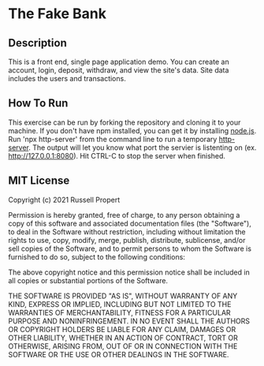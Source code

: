 # The Fake Bank

## Description
This is a front end, single page application demo. You can create an account, login, deposit, withdraw, and view the site's data. Site data includes the users and transactions.

## How To Run
This exercise can be run by forking the repository and cloning it to your machine. If you don't have npm installed, you can get it by installing [node.js](https://nodejs.org/en/download/). Run 'npx http-server' from the command line to run a temporary [http-server](https://www.npmjs.com/package/http-server). The output will let you know what port the servier is listenting on (ex. http://127.0.0.1:8080). Hit CTRL-C to stop the server when finished.

## MIT License
Copyright (c) 2021 Russell Propert

Permission is hereby granted, free of charge, to any person obtaining a copy
of this software and associated documentation files (the "Software"), to deal
in the Software without restriction, including without limitation the rights
to use, copy, modify, merge, publish, distribute, sublicense, and/or sell
copies of the Software, and to permit persons to whom the Software is
furnished to do so, subject to the following conditions:

The above copyright notice and this permission notice shall be included in all
copies or substantial portions of the Software.

THE SOFTWARE IS PROVIDED "AS IS", WITHOUT WARRANTY OF ANY KIND, EXPRESS OR
IMPLIED, INCLUDING BUT NOT LIMITED TO THE WARRANTIES OF MERCHANTABILITY,
FITNESS FOR A PARTICULAR PURPOSE AND NONINFRINGEMENT. IN NO EVENT SHALL THE
AUTHORS OR COPYRIGHT HOLDERS BE LIABLE FOR ANY CLAIM, DAMAGES OR OTHER
LIABILITY, WHETHER IN AN ACTION OF CONTRACT, TORT OR OTHERWISE, ARISING FROM,
OUT OF OR IN CONNECTION WITH THE SOFTWARE OR THE USE OR OTHER DEALINGS IN THE
SOFTWARE.

